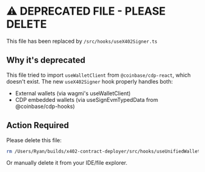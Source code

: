# ⚠️ DEPRECATED FILE - PLEASE DELETE

This file has been replaced by `/src/hooks/useX402Signer.ts`

## Why it's deprecated

This file tried to import `useWalletClient` from `@coinbase/cdp-react`, which doesn't exist.
The new `useX402Signer` hook properly handles both:
- External wallets (via wagmi's useWalletClient)
- CDP embedded wallets (via useSignEvmTypedData from @coinbase/cdp-hooks)

## Action Required

Please delete this file:
```bash
rm /Users/Ryan/builds/x402-contract-deployer/src/hooks/useUnifiedWalletClient.ts
```

Or manually delete it from your IDE/file explorer.
